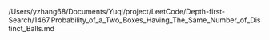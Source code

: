 /Users/yzhang68/Documents/Yuqi/project/LeetCode/Depth-first-Search/1467.Probability_of_a_Two_Boxes_Having_The_Same_Number_of_Distinct_Balls.md